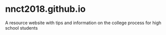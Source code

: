 # nnct2018.github.io

A resource website with tips and information on the college process for high school students
